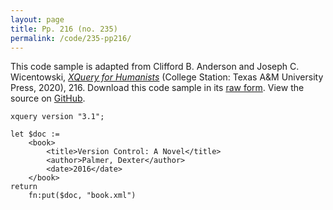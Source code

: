 ```yaml
---
layout: page
title: Pp. 216 (no. 235)
permalink: /code/235-pp216/
---
```


This code sample is adapted from Clifford B. Anderson and Joseph C. Wicentowski, 
[_XQuery for Humanists_](/) (College Station: Texas A&M University Press, 2020), 216. 
Download this code sample in its [raw form](/code/235-pp216/235-pp216.xq).
View the source on [GitHub](https://github.com/coding4humanists/xquery4humanists/blob/release/code/235-pp216/235-pp216.xq).

```xquery
xquery version "3.1";

let $doc :=
    <book>
        <title>Version Control: A Novel</title>
        <author>Palmer, Dexter</author>
        <date>2016</date>
    </book>
return
    fn:put($doc, "book.xml")
```  
